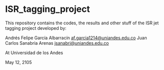 # ISR_tagging_project
This repository contains the codes, the results and other stuff of the ISR jet tagging project developed by:

Andrés Felipe García Albarracín   af.garcia1214@uniandes.edu.co
Juan Carlos Sanabria Arenas       jsanabri@uniandes.edu.co

At Universidad de los Andes

May 12, 2105

